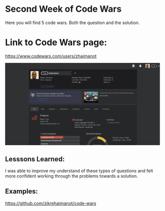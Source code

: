 # Second Week of Code Wars

Here you will find 5 code wars. Both the question and the solution.


# Link to Code Wars page:

https://www.codewars.com/users/zhaimanot

![code wars page](codewars.png)

## Lesssons Learned:

I was able to improve my understand of these types of questions and felt more confident working through the problems towards a solution.







## Examples:

https://github.com/zikrehaimanot/code-wars
